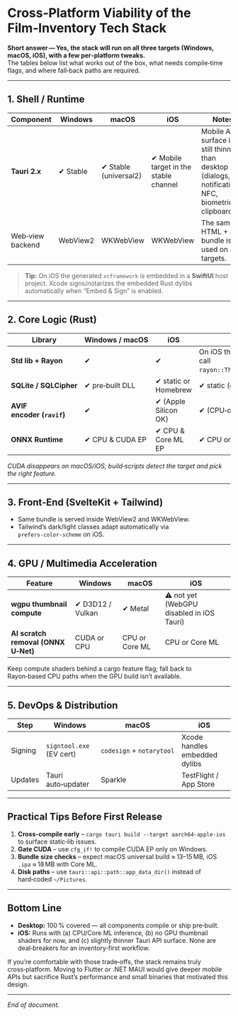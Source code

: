 # Cross‑Platform Viability of the Film‑Inventory Tech Stack

**Short answer — Yes, the stack will run on all three targets (Windows, macOS, iOS), with a few per‑platform tweaks.**  
The tables below list what works out of the box, what needs compile‑time flags, and where fall‑back paths are required.

---

## 1. Shell / Runtime

| Component | Windows | macOS | iOS | Notes |
|-----------|---------|-------|-----|-------|
| **Tauri 2.x** | ✔ Stable | ✔ Stable (universal2) | ✔ Mobile target in the stable channel | Mobile API surface is still thinner than desktop (dialogs, notifications, NFC, biometrics, clipboard). |
| Web‑view backend | WebView2 | WKWebView | WKWebView | The same HTML + JS bundle is used on all targets. |

> **Tip:** On iOS the generated `xcframework` is embedded in a **SwiftUI** host project. Xcode signs/notarizes the embedded Rust dylibs automatically when “Embed & Sign” is enabled.

---

## 2. Core Logic (Rust)

| Library | Windows / macOS | iOS | Caveats |
|---------|-----------------|-----|---------|
| **Std lib + Rayon** | ✔ | ✔ | On iOS the default thread count is lower; call `rayon::ThreadPoolBuilder::num_threads()`. |
| **SQLite / SQLCipher** | ✔ pre‑built DLL | ✔ static or Homebrew | ✔ static (community or commercial) | Community build is fine; commercial edition provides better Mac Catalyst binaries. |
| **AVIF encoder (`ravif`)** | ✔ | ✔ (Apple Silicon OK) | ✔ (CPU‑only) | Native AVIF QuickLook preview on macOS ≤ 13 requires a plug‑in. |
| **ONNX Runtime** | ✔ CPU & CUDA EP | ✔ CPU & Core ML EP | ✔ CPU or Core ML EP | Build with `--use_coreml` for Apple chips / iOS. |

*CUDA disappears on macOS/iOS; build‑scripts detect the target and pick the right feature.*

---

## 3. Front‑End (SvelteKit + Tailwind)

* Same bundle is served inside WebView2 and WKWebView.  
* Tailwind’s dark/light classes adapt automatically via `prefers‑color‑scheme` on iOS.

---

## 4. GPU / Multimedia Acceleration

| Feature | Windows | macOS | iOS |
|---------|---------|-------|-----|
| **wgpu thumbnail compute** | ✔ D3D12 / Vulkan | ✔ Metal | ⚠️ not yet (WebGPU disabled in iOS Tauri) |
| **AI scratch removal (ONNX U‑Net)** | CUDA or CPU | CPU or Core ML | CPU or Core ML |

Keep compute shaders behind a cargo feature flag; fall back to Rayon‑based CPU paths when the GPU build isn’t available.

---

## 5. DevOps & Distribution

| Step | Windows | macOS | iOS |
|------|---------|-------|-----|
| Signing | `signtool.exe` (EV cert) | `codesign` + `notarytool` | Xcode handles embedded dylibs | CI scripts in the implementation guide already call these tools. |
| Updates | Tauri auto‑updater | Sparkle | TestFlight / App Store | Auto‑update on iOS is simply App Store delivery. |

---

## Practical Tips Before First Release

1. **Cross‑compile early** – `cargo tauri build --target aarch64‑apple‑ios` to surface static‑lib issues.  
2. **Gate CUDA** – use `cfg_if!` to compile CUDA EP only on Windows.  
3. **Bundle size checks** – expect macOS universal build ≈ 13–15 MB, iOS `.ipa` ≈ 18 MB with Core ML.  
4. **Disk paths** – use `tauri::api::path::app_data_dir()` instead of hard‑coded `~/Pictures`.

---

## Bottom Line

* **Desktop:** 100 % covered — all components compile or ship pre‑built.  
* **iOS:** Runs with (a) CPU/Core ML inference, (b) no GPU thumbnail shaders for now, and (c) slightly thinner Tauri API surface. None are deal‑breakers for an inventory‑first workflow.

If you’re comfortable with those trade‑offs, the stack remains truly cross‑platform. Moving to Flutter or .NET MAUI would give deeper mobile APIs but sacrifice Rust’s performance and small binaries that motivated this design.

---

*End of document.*
